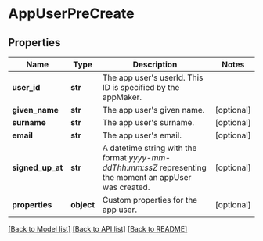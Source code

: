 # AppUserPreCreate

## Properties
Name | Type | Description | Notes
------------ | ------------- | ------------- | -------------
**user_id** | **str** | The app user&#39;s userId. This ID is specified by the appMaker.  | 
**given_name** | **str** | The app user&#39;s given name. | [optional] 
**surname** | **str** | The app user&#39;s surname. | [optional] 
**email** | **str** | The app user&#39;s email. | [optional] 
**signed_up_at** | **str** | A datetime string with the format *yyyy-mm-ddThh:mm:ssZ* representing the moment an appUser was created. | [optional] 
**properties** | **object** | Custom properties for the app user. | [optional] 

[[Back to Model list]](../README.md#documentation-for-models) [[Back to API list]](../README.md#documentation-for-api-endpoints) [[Back to README]](../README.md)


